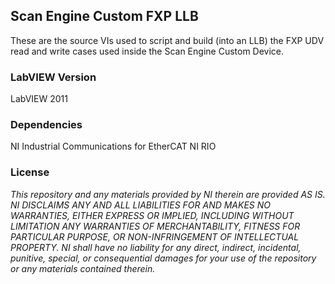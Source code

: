 ## Scan Engine Custom FXP LLB ##

These are the source VIs used to script and build (into an LLB) the FXP UDV read and write cases used inside the Scan Engine Custom Device.

### LabVIEW Version ###

LabVIEW 2011

### Dependencies ###

NI Industrial Communications for EtherCAT
NI RIO

### License ###

*This repository and any materials provided by NI therein are provided AS IS. NI DISCLAIMS ANY AND ALL LIABILITIES FOR AND MAKES NO WARRANTIES, EITHER EXPRESS OR IMPLIED, INCLUDING WITHOUT LIMITATION ANY WARRANTIES OF MERCHANTABILITY, FITNESS FOR  PARTICULAR PURPOSE, OR NON-INFRINGEMENT OF INTELLECTUAL PROPERTY. NI shall have no liability for any direct, indirect, incidental, punitive, special, or consequential damages for your use of the repository or any materials contained therein.*